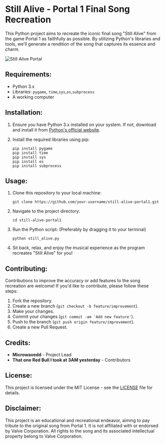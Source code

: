 # Still Alive - Portal 1 Final Song Recreation

This Python project aims to recreate the iconic final song "Still Alive" from the game Portal 1 as faithfully as possible. By utilizing Python's libraries and tools, we'll generate a rendition of the song that captures its essence and charm.

![Still Alive Portal](https://www.google.com/url?sa=i&url=https%3A%2F%2Fwww.moddb.com%2Fmods%2Fportal-still-alive-pc&psig=AOvVaw0oJxZxutI7UQaUCdsL7Fox&ust=1707684177219000&source=images&cd=vfe&opi=89978449&ved=0CBIQjRxqFwoTCICLy7fRoYQDFQAAAAAdAAAAABAm)


## Requirements:
- Python 3.x
- Libraries: `pygame`, `time`,`sys`,`os`,`subprocess`
- A working computer

## Installation:
1. Ensure you have Python 3.x installed on your system. If not, download and install it from [Python's official website](https://www.python.org/downloads/).

2. Install the required libraries using pip:
    ```
    pip install pygame
    pip install time
    pip install sys
    pip install os
    pip install subprocess
    ```

## Usage:
1. Clone this repository to your local machine:
    ```
    git clone https://github.com/your-username/still-alive-portal1.git
    ```

2. Navigate to the project directory:
    ```
    cd still-alive-portal1
    ```

3. Run the Python script: (Preferably by dragging it to your terminal)
    ```
    python still_alive.py
    ```

4. Sit back, relax, and enjoy the musical experience as the program recreates "Still Alive" for you!

## Contributing:
Contributions to improve the accuracy or add features to the song recreation are welcome! If you'd like to contribute, please follow these steps:
1. Fork the repository.
2. Create a new branch (`git checkout -b feature/improvement`).
3. Make your changes.
4. Commit your changes (`git commit -am 'Add new feature'`).
5. Push to the branch (`git push origin feature/improvement`).
6. Create a new Pull Request.

## Credits:
- **Microwavedd** - Project Lead
- **That one Red Bull I took at 3AM yesterday** - Contributors

## License:
This project is licensed under the MIT License - see the [LICENSE](LICENSE) file for details.

## Disclaimer:
This project is an educational and recreational endeavor, aiming to pay tribute to the original song from Portal 1. It is not affiliated with or endorsed by Valve Corporation. All rights to the song and its associated intellectual property belong to Valve Corporation.



